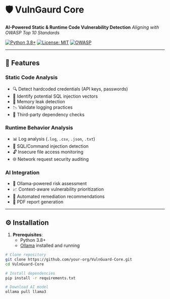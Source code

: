 # 🛡️ VulnGaurd Core

**AI-Powered Static & Runtime Code Vulnerability Detection**
*Aligning with OWASP Top 10 Standards*

[![Python 3.8+](https://img.shields.io/badge/python-3.8%2B-blue)](https://www.python.org/)
[![License: MIT](https://img.shields.io/badge/License-MIT-yellow.svg)](https://opensource.org/licenses/MIT)
[![OWASP](https://img.shields.io/badge/OWASP%20Top%2010-2021%20Compliant-orange)](https://owasp.org/www-project-top-ten/)

---

## 📜 Features

### **Static Code Analysis**
- 🔍 Detect hardcoded credentials (API keys, passwords)
- 🧩 Identify potential SQL injection vectors
- 🚨 Memory leak detection
- 📉 Validate logging practices
- 📂 Third-party dependency checks

### **Runtime Behavior Analysis**
- 📊 Log analysis (`.log`, `.csv`, `.json`, `.txt`)
- 🎯 SQL/Command injection detection
- 🔓 Insecure file access monitoring
- 🌐 Network request security auditing

### **AI Integration**
- 🤖 Ollama-powered risk assessment
- 📈 Context-aware vulnerability prioritization
- 📝 Automated remediation recommendations
- 📄 PDF report generation

---

## ⚙️ Installation

1. **Prerequisites**:
   - Python 3.8+
   - [Ollama](https://ollama.ai/) installed and running

```bash
# Clone repository
git clone https://github.com/your-org/VulnGuard-Core.git
cd VulnGuard-Core

# Install dependencies
pip install -r requirements.txt

# Download AI model
ollama pull llama3